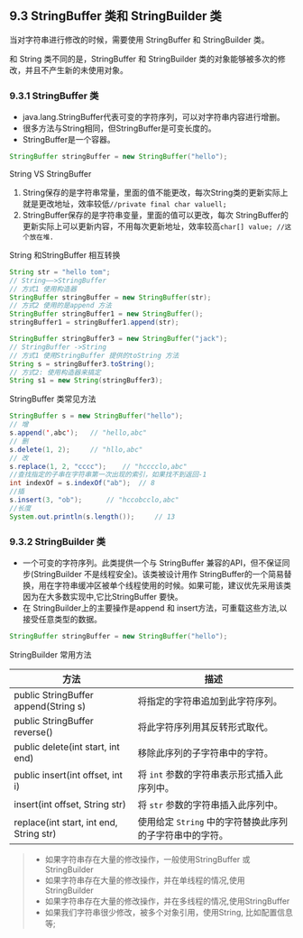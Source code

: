 ## 9.3 StringBuffer 类和 StringBuilder 类

当对字符串进行修改的时候，需要使用 StringBuffer 和 StringBuilder 类。

和 String 类不同的是，StringBuffer 和 StringBuilder 类的对象能够被多次的修改，并且不产生新的未使用对象。

### 9.3.1 StringBuffer 类

- java.lang.StringBuffer代表可变的字符序列，可以对字符串内容进行增删。
- 很多方法与String相同，但StringBuffer是可变长度的。
- StringBuffer是一个容器。

~~~java
StringBuffer stringBuffer = new StringBuffer("hello");
~~~

String VS StringBuffer

1) String保存的是字符串常量，里面的值不能更改，每次String类的更新实际上就是更改地址，效率较低`//private final char valuell;`
2) StringBuffer保存的是字符串变量，里面的值可以更改，每次
StringBuffer的更新实际上可以更新内容，不用每次更新地址，效率较高`char[] value; //这个放在堆.`

String 和StringBuffer 相互转换

~~~java
String str = "hello tom";
// String——>StringBuffer
// 方式1 使用构造器
StringBuffer stringBuffer = new StringBuffer(str);
// 方式2 使用的是append 方法
StringBuffer stringBuffer1 = new StringBuffer();
stringBuffer1 = stringBuffer1.append(str);

StringBuffer stringBuffer3 = new StringBuffer("jack");
// StringBuffer ->String
// 方式1 使用StringBuffer 提供的toString 方法
String s = stringBuffer3.toString();
// 方式2: 使用构造器来搞定
String s1 = new String(stringBuffer3);
~~~

StringBuffer 类常见方法

~~~java
StringBuffer s = new StringBuffer("hello");
// 增
s.append(',abc');	// "hello,abc"
// 删
s.delete(1, 2);		// "hllo,abc"
// 改
s.replace(1, 2, "cccc");	// "hcccclo,abc"
//查找指定的子串在字符串第一次出现的索引，如果找不到返回-1
int indexOf = s.indexOf("ab");	// 8
//插
s.insert(3, "ob");		// "hccobcclo,abc"
//长度
System.out.println(s.length()); 	// 13
~~~

### 9.3.2 StringBuilder 类

- 一个可变的字符序列。此类提供一个与 StringBuffer 兼容的API，但不保证同步(StringBuilder 不是线程安全)。该类被设计用作 StringBuffer的一个简易替换，用在字符串缓冲区被单个线程使用的时候。如果可能，建议优先采用该类因为在大多数实现中,它比StringBuffer 要快。
- 在 StringBuilder上的主要操作是append 和 insert方法，可重载这些方法,以接受任意类型的数据。

~~~java
StringBuffer stringBuffer = new StringBuffer("hello");
~~~

StringBuilder 常用方法

| 方法                                    | 描述                                                     |
| --------------------------------------- | -------------------------------------------------------- |
| public StringBuffer append(String s)    | 将指定的字符串追加到此字符序列。                         |
| public StringBuffer reverse()           | 将此字符序列用其反转形式取代。                           |
| public delete(int start, int end)       | 移除此序列的子字符串中的字符。                           |
| public insert(int offset, int i)        | 将 `int` 参数的字符串表示形式插入此序列中。              |
| insert(int offset, String str)          | 将 `str` 参数的字符串插入此序列中。                      |
| replace(int start, int end, String str) | 使用给定 `String` 中的字符替换此序列的子字符串中的字符。 |

> - 如果字符串存在大量的修改操作，一般使用StringBuffer 或StringBuilder
> - 如果字符串存在大量的修改操作，并在单线程的情况,使用 StringBuilder
> - 如果字符串存在大量的修改操作，并在多线程的情况,使用StringBuffer
> - 如果我们字符串很少修改，被多个对象引用，使用String, 比如配置信息等;